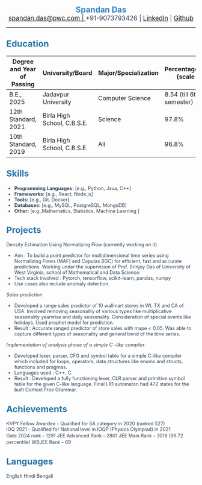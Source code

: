 <div style="font-size: 1.5em; color: #2E86C1; font-weight: bold; text-align: center;">Spandan Das</div>
<div style="font-size: 1.2em; color: #2C3E50;text-align:center"><a href="mailto:spandan.das@pwc.com">spandan.das@pwc.com | </a> +91-9073793426 | <a href="https://www.linkedin.com/in/spandan-das-907573248/">LinkedIn</a> | <a href = "https://github.com/spandan123/"> Github </a> </div> <hr>

## <div style="font-size: 1.1em; color: #2874A6;">Education</div>

| Degree and Year of Passing | University/Board            | Major/Specialization | Percentage/Grade (scale 10) |
| -------------------------- | --------------------------- | -------------------- | --------------------------- |
| B.E., 2025                 | Jadavpur University         | Computer Science     | 8.54 (till 6th semester)    |
| 12th Standard, 2021        | Birla High School, C.B.S.E. | Science              | 97.8%                       |
| 10th Standard, 2019        | Birla High School, C.B.S.E. | All                  | 96.8%                       |

## <span style="font-size: 1.1em; color: #2874A6;">Skills</span>

<ul style="font-size: 0.9em; color: #2C3E50;">
    <li><strong>Programming Languages:</strong> [e.g., Python, Java, C++]</li>
    <li><strong>Frameworks:</strong> [e.g., React, Node.js]</li>
    <li><strong>Tools:</strong> [e.g., Git, Docker]</li>
    <li><strong>Databases:</strong> [e.g., MySQL, PostgreSQL, MongoDB]</li>
    <li><strong>Other:</strong> [e.g.,Mathematics, Statistics, Machine Learning ]</li>
</ul>

## <span style="font-size: 1.1em; color: #2874A6;">Projects</span>

<span style="font-size: 0.9em; color: #2C3E50;">Density Estimation Using Normalizing Flow (currently working on it)</span>

<ul style="font-size: 0.9em; color: #2C3E50;">
    <li>Aim : To build a point predictor for multidimensional time series using Normalizing Flows (MAF) and Copulas (IGC) for
efficient, fast and accurate predictions. Working under the supervision of Prof. Srinjoy Das of
University of West Virginia, school of Mathematical and Data Science.</li>
<li>Tech stack involved : Pytorch, tensorflow, scikit-learn, pandas, numpy</li>
<li>Use cases also include anomaly detection.</li>
</ul>

<span style="font-size: 0.9em; color: #2C3E50;">_Sales prediction_</span>

<ul style="font-size: 0.9em; color: #2C3E50;">
    <li>Developed a range sales predictor of 10 wallmart stores in WI, TX and CA of USA.
Involved removing seasonality of various types like multiplicative seasonality yearwise and daily seasonality.
Consideration of special events like holidays. Used prophet model for prediction.</li>
    <li>Result : Accurate ranged predictor of store sales with mape < 0.05. Was able to capture different types of seasonality and general trend of the time series.</li>
</ul>

<span style="font-size: 0.9em; color: #2C3E50;">_Implementation of analysis phase of a simple C -like compiler_</span>

<ul style="font-size: 0.9em; color: #2C3E50;">
    <li>Developed lexer, parser, CFG and symbol table for a simple C-like compiler which included for loops, operators, data structures like enums and structs, functions and pragmas.</li>
    <li>Languages used : C++, C. 
    <li>Result : Developed a fully functioning lexer, CLR parser and primitive symbol table for the given C-like language. Final LR1 automaton had 472 states for the built Context Free Grammar.</li>
</ul>

## <span style="font-size: 1.1em; color: #2874A6;">Achievements</span>

<span style="font-size: 0.9em; color: #2C3E50;">KVPY Fellow Awardee - Qualified for SA category in 2020 (ranked 527)</span>  
<span style="font-size: 0.9em; color: #2C3E50;">IOQ 2021 - Qualified for National level in IOQP (Physics Olympiad) in 2021</span>  
<span style="font-size: 0.9em; color: #2C3E50;">Gate 2024 rank - 1291</span>
<span style="font-size: 0.9em; color: #2C3E50;">JEE Advanced Rank - 2801</span>
<span style="font-size: 0.9em; color: #2C3E50;">JEE Main Rank - 3018 (99.72 percentile)</span>
<span style="font-size: 0.9em; color: #2C3E50;">WBJEE Rank - 69</span>

## <span style="font-size: 1.1em; color: #2874A6;">Languages</span>

<span style="font-size: 0.9em; color: #2C3E50;">English Hindi Bengali</span>
